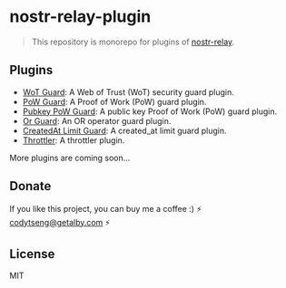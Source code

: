 # nostr-relay-plugin

> This repository is monorepo for plugins of [nostr-relay](https://github.com/CodyTseng/nostr-relay).

## Plugins

- [WoT Guard](./packages/wot-guard): A Web of Trust (WoT) security guard plugin.
- [PoW Guard](./packages/pow-guard): A Proof of Work (PoW) guard plugin.
- [Pubkey PoW Guard](./packages/pubkey-pow-guard): A public key Proof of Work (PoW) guard plugin.
- [Or Guard](./packages/or-guard): An OR operator guard plugin.
- [CreatedAt Limit Guard](./packages/created-at-limit-guard): A created_at limit guard plugin.
- [Throttler](./packages/throttler): A throttler plugin.

More plugins are coming soon...

## Donate

If you like this project, you can buy me a coffee :) ⚡️ codytseng@getalby.com ⚡️

## License

MIT
